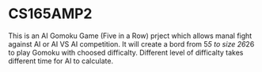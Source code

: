 # CS165AMP2

This is an AI Gomoku Game (Five in a Row) prject which allows manal fight against AI or AI VS AI competition. It will create a bord from 5*5 to size 26*26 to play Gomoku with choosed difficalty. Different level of difficalty takes different time for AI to calculate.
